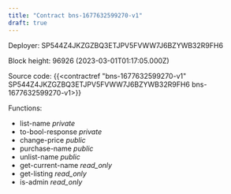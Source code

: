 ```yaml
---
title: "Contract bns-1677632599270-v1"
draft: true
---
```

Deployer: SP544Z4JKZGZBQ3ETJPV5FVWW7J6BZYWB32R9FH6


 



Block height: 96926 (2023-03-01T01:17:05.000Z)

Source code: {{<contractref "bns-1677632599270-v1" SP544Z4JKZGZBQ3ETJPV5FVWW7J6BZYWB32R9FH6 bns-1677632599270-v1>}}

Functions:

* list-name _private_
* to-bool-response _private_
* change-price _public_
* purchase-name _public_
* unlist-name _public_
* get-current-name _read_only_
* get-listing _read_only_
* is-admin _read_only_
